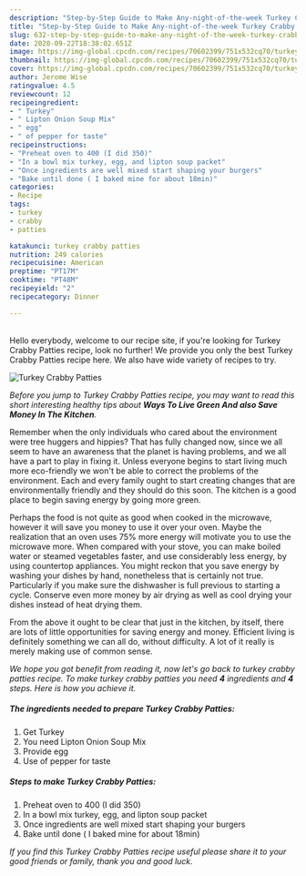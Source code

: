 ```yaml
---
description: "Step-by-Step Guide to Make Any-night-of-the-week Turkey Crabby Patties"
title: "Step-by-Step Guide to Make Any-night-of-the-week Turkey Crabby Patties"
slug: 632-step-by-step-guide-to-make-any-night-of-the-week-turkey-crabby-patties
date: 2020-09-22T18:38:02.651Z
image: https://img-global.cpcdn.com/recipes/70602399/751x532cq70/turkey-crabby-patties-recipe-main-photo.jpg
thumbnail: https://img-global.cpcdn.com/recipes/70602399/751x532cq70/turkey-crabby-patties-recipe-main-photo.jpg
cover: https://img-global.cpcdn.com/recipes/70602399/751x532cq70/turkey-crabby-patties-recipe-main-photo.jpg
author: Jerome Wise
ratingvalue: 4.5
reviewcount: 12
recipeingredient:
- " Turkey"
- " Lipton Onion Soup Mix"
- " egg"
- " of pepper for taste"
recipeinstructions:
- "Preheat oven to 400 (I did 350)"
- "In a bowl mix turkey, egg, and lipton soup packet"
- "Once ingredients are well mixed start shaping your burgers"
- "Bake until done ( I baked mine for about 18min)"
categories:
- Recipe
tags:
- turkey
- crabby
- patties

katakunci: turkey crabby patties 
nutrition: 249 calories
recipecuisine: American
preptime: "PT17M"
cooktime: "PT48M"
recipeyield: "2"
recipecategory: Dinner

---
```

<br>
Hello everybody, welcome to our recipe site, if you're looking for Turkey Crabby Patties recipe, look no further! We provide you only the best Turkey Crabby Patties recipe here. We also have wide variety of recipes to try.
<br>


![Turkey Crabby Patties](https://img-global.cpcdn.com/recipes/70602399/751x532cq70/turkey-crabby-patties-recipe-main-photo.jpg)

<i>Before you jump to Turkey Crabby Patties recipe, you may want to read this short interesting healthy tips about 
<strong>Ways To Live Green And also Save Money In The Kitchen</strong>.</i>
</br>

Remember when the only individuals who cared about the environment were tree huggers and hippies? That has fully changed now, since we all seem to have an awareness that the planet is having problems, and we all have a part to play in fixing it. Unless everyone begins to start living much more eco-friendly we won't be able to correct the problems of the environment. Each and every family ought to start creating changes that are environmentally friendly and they should do this soon. The kitchen is a good place to begin saving energy by going more green.

Perhaps the food is not quite as good when cooked in the microwave, however it will save you money to use it over your oven. Maybe the realization that an oven uses 75% more energy will motivate you to use the microwave more. When compared with your stove, you can make boiled water or steamed vegetables faster, and use considerably less energy, by using countertop appliances. You might reckon that you save energy by washing your dishes by hand, nonetheless that is certainly not true. Particularly if you make sure the dishwasher is full previous to starting a cycle. Conserve even more money by air drying as well as cool drying your dishes instead of heat drying them.

From the above it ought to be clear that just in the kitchen, by itself, there are lots of little opportunities for saving energy and money. Efficient living is definitely something we can all do, without difficulty. A lot of it really is merely making use of common sense.


<i>We hope you got benefit from reading it, now let's go back to turkey crabby patties recipe. To make turkey crabby patties you need <strong>4</strong> ingredients and <strong>4</strong> steps. Here is how you achieve it.
</i>

##### The ingredients needed to prepare Turkey Crabby Patties:

1. Get  Turkey
1. You need  Lipton Onion Soup Mix
1. Provide  egg
1. Use  of pepper for taste


##### Steps to make Turkey Crabby Patties:

1. Preheat oven to 400 (I did 350)
1. In a bowl mix turkey, egg, and lipton soup packet
1. Once ingredients are well mixed start shaping your burgers
1. Bake until done ( I baked mine for about 18min)


<i>If you find this Turkey Crabby Patties recipe useful please share it to your good friends or family, thank you and good luck.</i>
